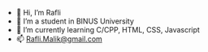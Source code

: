 - 👋 Hi, I’m Rafli
- 👀 I’m a student in BINUS University
- 🌱 I’m currently learning C/CPP, HTML, CSS, Javascript
- 📫 Rafli.Malik@gmail.com

<!---
RMalik777/RMalik777 is a ✨ special ✨ repository because its `README.md` (this file) appears on your GitHub profile.
You can click the Preview link to take a look at your changes.
--->
